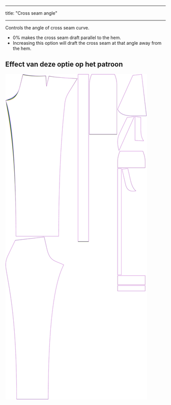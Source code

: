 - - -
title: "Cross seam angle"
- - -

Controls the angle of cross seam curve.

- 0% makes the cross seam draft parallel to the hem.
- Increasing this option will draft the cross seam at that angle away from the hem.

## Effect van deze optie op het patroon

![Deze afbeelding toont het effect van deze optie door meerdere varianten die een andere waarde hebben voor deze optie te vervangen](charlie_crossseamcurveangle_sample.svg "Effect van deze optie op het patroon")
